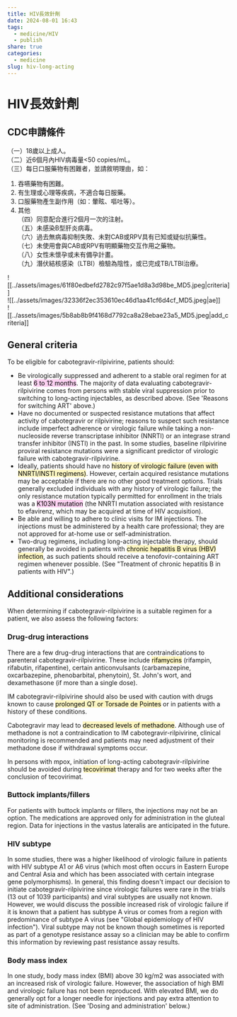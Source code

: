 ```yaml
---
title: HIV長效針劑
date: 2024-08-01 16:43
tags:
  - medicine/HIV
  - publish
share: true
categories:
  - medicine
slug: hiv-long-acting
---
```

# HIV長效針劑  
## CDC申請條件  
（一）18歲以上成人。  
（二）近6個月內HIV病毒量<50 copies/mL。  
（三）每日口服藥物有困難者，並請敘明理由，如：  
1. ﻿﻿吞嚥藥物有困難。  
2. ﻿﻿有生理或心理等疾病，不適合每日服藥。  
3. ﻿﻿口服藥物產生副作用（如：暈眩、嘔吐等）。  
4. 其他  
（四）同意配合進行2個月一次的注射。  
（五）未感染B型肝炎病毒。  
（六）過去無病毒抑制失敗、未對CAB或RPV具有已知或疑似抗藥性。  
（七）未使用會與CAB或RPV有明顯藥物交互作用之藥物。  
（八）女性未懷孕或未有備孕計畫。  
（九）潛伏結核感染（LTBI）檢驗為陰性，或已完成TB/LTBI治療。  
  
  
![[../assets/images/61f80edbefd2782c97f5ae1d8a3d98be_MD5.jpeg|criteria]]  
![[../assets/images/32336f2ec353610ec46d1aa41cf6d4cf_MD5.jpeg|ae]]  
![[../assets/images/5b8ab8b9f4168d7792ca8a28ebae23a5_MD5.jpeg|add_criteria]]  
## General criteria  
  
To be eligible for cabotegravir-rilpivirine, patients should:  
  
- Be virologically suppressed and adherent to a stable oral regimen for at least <mark style="background: #FFB8EBA6;">6 to 12 months</mark>. The majority of data evaluating cabotegravir-rilpivirine comes from persons with stable viral suppression prior to switching to long-acting injectables, as described above. (See 'Reasons for switching ART' above.)  
- Have no documented or suspected resistance mutations that affect activity of cabotegravir or rilpivirine; reasons to suspect such resistance include imperfect adherence or virologic failure while taking a non-nucleoside reverse transcriptase inhibitor (NNRTI) or an integrase strand transfer inhibitor (INSTI) in the past. In some studies, baseline rilpivirine proviral resistance mutations were a significant predictor of virologic failure with cabotegravir-rilpivirine.  
- Ideally, patients should have no <mark style="background: #FFF3A3A6;">history of virologic failure (even with NNRTI/INSTI regimens)</mark>. However, certain acquired resistance mutations may be acceptable if there are no other good treatment options. Trials generally excluded individuals with any history of virologic failure; the only resistance mutation typically permitted for enrollment in the trials was a <mark style="background: #FFB8EBA6;">K103N mutation</mark> (the NNRTI mutation associated with resistance to efavirenz, which may be acquired at time of HIV acquisition).  
- Be able and willing to adhere to clinic visits for IM injections. The injections must be administered by a health care professional; they are not approved for at-home use or self-administration.  
- Two-drug regimens, including long-acting injectable therapy, should generally be avoided in patients with <mark style="background: #FFF3A3A6;">chronic hepatitis B virus (HBV) infection</mark>, as such patients should receive a tenofovir-containing ART regimen whenever possible. (See "Treatment of chronic hepatitis B in patients with HIV".)  
  
## Additional considerations  
  
When determining if cabotegravir-rilpivirine is a suitable regimen for a patient, we also assess the following factors:  
  
### Drug-drug interactions  
  
There are a few drug-drug interactions that are contraindications to parenteral cabotegravir-rilpivirine. These include <mark style="background: #FFF3A3A6;">rifamycins</mark> (rifampin, rifabutin, rifapentine), certain anticonvulsants (carbamazepine, oxcarbazepine, phenobarbital, phenytoin), St. John's wort, and dexamethasone (if more than a single dose).  
  
IM cabotegravir-rilpivirine should also be used with caution with drugs known to cause <mark style="background: #FFF3A3A6;">prolonged QT or Torsade de Pointes</mark> or in patients with a history of these conditions.  
  
Cabotegravir may lead to <mark style="background: #FFF3A3A6;">decreased levels of methadone</mark>. Although use of methadone is not a contraindication to IM cabotegravir-rilpivirine, clinical monitoring is recommended and patients may need adjustment of their methadone dose if withdrawal symptoms occur.  
  
In persons with mpox, initiation of long-acting cabotegravir-rilpivirine should be avoided during <mark style="background: #FFF3A3A6;">tecovirimat</mark> therapy and for two weeks after the conclusion of tecovirimat.  
  
### Buttock implants/fillers  
For patients with buttock implants or fillers, the injections may not be an option. The medications are approved only for administration in the gluteal region. Data for injections in the vastus lateralis are anticipated in the future.  
  
### HIV subtype  
In some studies, there was a higher likelihood of virologic failure in patients with HIV subtype A1 or A6 virus (which most often occurs in Eastern Europe and Central Asia and which has been associated with certain integrase gene polymorphisms). In general, this finding doesn't impact our decision to initiate cabotegravir-rilpivirine since virologic failures were rare in the trials (13 out of 1039 participants) and viral subtypes are usually not known. However, we would discuss the possible increased risk of virologic failure if it is known that a patient has subtype A virus or comes from a region with predominance of subtype A virus (see "Global epidemiology of HIV infection"). Viral subtype may not be known though sometimes is reported as part of a genotype resistance assay so a clinician may be able to confirm this information by reviewing past resistance assay results.  
  
### Body mass index  
In one study, body mass index (BMI) above 30 kg/m2 was associated with an increased risk of virologic failure. However, the association of high BMI and virologic failure has not been reproduced. With elevated BMI, we do generally opt for a longer needle for injections and pay extra attention to site of administration. (See 'Dosing and administration' below.)